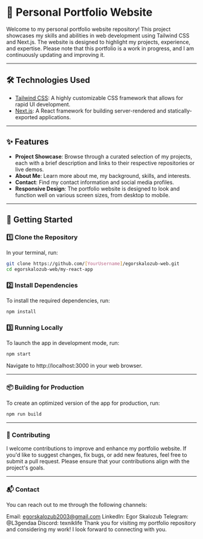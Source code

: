 # 🚀 Personal Portfolio Website

Welcome to my personal portfolio website repository! This project showcases my skills and abilities in web development using Tailwind CSS and Next.js. The website is designed to highlight my projects, experience, and expertise. Please note that this portfolio is a work in progress, and I am continuously updating and improving it.

---

## 🛠️ Technologies Used

- [Tailwind CSS](https://tailwindcss.com/): A highly customizable CSS framework that allows for rapid UI development.
- [Next.js](https://nextjs.org/): A React framework for building server-rendered and statically-exported applications.

---

## ✨ Features

- **Project Showcase**: Browse through a curated selection of my projects, each with a brief description and links to their respective repositories or live demos.
- **About Me**: Learn more about me, my background, skills, and interests.
- **Contact**: Find my contact information and social media profiles.
- **Responsive Design**: The portfolio website is designed to look and function well on various screen sizes, from desktop to mobile.

---

## 🚀 Getting Started

### 1️⃣ Clone the Repository

In your terminal, run:

```sh
git clone https://github.com/[YourUsername]/egorskalozub-web.git
cd egorskalozub-web/my-react-app
```

### 2️⃣ Install Dependencies

To install the required dependencies, run:

```sh
npm install
```

### 3️⃣ Running Locally

To launch the app in development mode, run:

```sh
npm start
```

Navigate to http://localhost:3000 in your web browser.

---

### 📦 Building for Production

To create an optimized version of the app for production, run:

```sh
npm run build
```

---

### 👥 Contributing

I welcome contributions to improve and enhance my portfolio website. If you'd like to suggest changes, fix bugs, or add new features, feel free to submit a pull request. Please ensure that your contributions align with the project's goals.

---

### 📬 Contact

You can reach out to me through the following channels:

Email: egorskalozub2003@gmail.com
LinkedIn: Egor Skalozub
Telegram: @L3gendaa
Discord: texniklife
Thank you for visiting my portfolio repository and considering my work! I look forward to connecting with you.